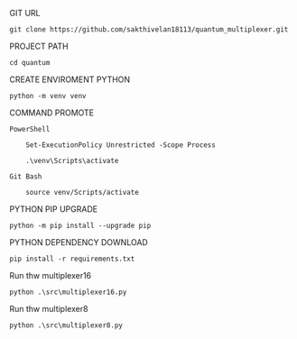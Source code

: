 GIT URL

    git clone https://github.com/sakthivelan18113/quantum_multiplexer.git

PROJECT PATH

    cd quantum

CREATE ENVIROMENT PYTHON

    python -m venv venv

COMMAND PROMOTE 

    PowerShell

        Set-ExecutionPolicy Unrestricted -Scope Process

        .\venv\Scripts\activate

    Git Bash 

        source venv/Scripts/activate

PYTHON PIP UPGRADE 

    python -m pip install --upgrade pip

PYTHON DEPENDENCY DOWNLOAD 

    pip install -r requirements.txt
 
Run thw multiplexer16

    python .\src\multiplexer16.py

Run thw multiplexer8

    python .\src\multiplexer8.py
